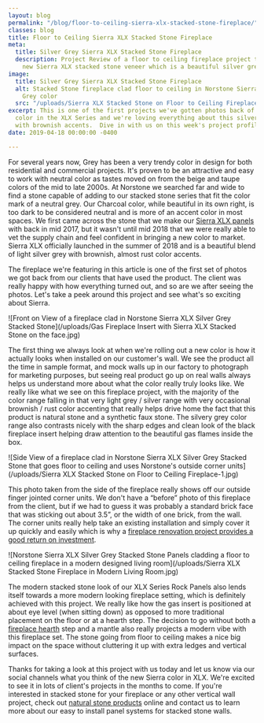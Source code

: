 ```yaml
---
layout: blog
permalink: "/blog/floor-to-ceiling-sierra-xlx-stacked-stone-fireplace/"
classes: blog
title: Floor to Ceiling Sierra XLX Stacked Stone Fireplace
meta:
  title: Silver Grey Sierra XLX Stacked Stone Fireplace
  description: Project Review of a floor to ceiling fireplace project that used Norstone's
    new Sierra XLX stacked stone veneer which is a beautiful silver grey color.
image:
  title: Silver Grey Sierra XLX Stacked Stone Fireplace
  alt: Stacked Stone fireplace clad floor to ceiling in Norstone Sierra XLX Silver
    Grey color
  src: "/uploads/Sierra XLX Stacked Stone on Floor to Ceiling Fireplace.jpg"
excerpt: This is one of the first projects we've gotten photos back of our new Sierra
  color in the XLX Series and we're loving everything about this silver grey color
  with brownish accents.  Dive in with us on this week's project profile!
date: 2019-04-18 00:00:00 -0400

---
```

For several years now, Grey has been a very trendy color in design for both residential and commercial projects. It's proven to be an attractive and easy to work with neutral color as tastes moved on from the beige and taupe colors of the mid to late 2000s. At Norstone we searched far and wide to find a stone capable of adding to our stacked stone series that fit the color mark of a neutral grey. Our Charcoal color, while beautiful in its own right, is too dark to be considered neutral and is more of an accent color in most spaces. We first came across the stone that we make our [Sierra XLX panels](https://www.norstoneusa.com/products/thin-stone-veneer-panels/sierra/) with back in mid 2017, but it wasn't until mid 2018 that we were really able to vet the supply chain and feel confident in bringing a new color to market. Sierra XLX officially launched in the summer of 2018 and is a beautiful blend of light silver grey with brownish, almost rust color accents.

The fireplace we're featuring in this article is one of the first set of photos we got back from our clients that have used the product. The client was really happy with how everything turned out, and so are we after seeing the photos. Let's take a peek around this project and see what's so exciting about Sierra.

![Front on View of a fireplace clad in Norstone Sierra XLX Silver Grey Stacked Stone](/uploads/Gas Fireplace Insert with Sierra XLX Stacked Stone on the face.jpg)

The first thing we always look at when we're rolling out a new color is how it actually looks when installed on our customer's wall. We see the product all the time in sample format, and mock walls up in our factory to photograph for marketing purposes, but seeing real product go up on real walls always helps us understand more about what the color really truly looks like. We really like what we see on this fireplace project, with the majority of the color range falling in that very light grey / silver range with very occasional brownish / rust color accenting that really helps drive home the fact that this product is natural stone and a synthetic faux stone. The silvery grey color range also contrasts nicely with the sharp edges and clean look of the black fireplace insert helping draw attention to the beautiful gas flames inside the box.

![Side View of a fireplace clad in Norstone Sierra XLX Silver Grey Stacked Stone that goes floor to ceiling and uses Norstone's outside corner units](/uploads/Sierra XLX Stacked Stone on Floor to Ceiling Fireplace-1.jpg)

This photo taken from the side of the fireplace really shows off our outside finger jointed corner units. We don't have a “before” photo of this fireplace from the client, but if we had to guess it was probably a standard brick face that was sticking out about 3.5”, or the width of one brick, from the wall. The corner units really help take an existing installation and simply cover it up quickly and easily which is why a [fireplace renovation project provides a good return on investment](https://www.norstoneusa.com/blog/fireplace-renovations-small-budget-project-with-big-return-on-investment/).

![Norstone Sierra XLX Silver Grey Stacked Stone Panels cladding a floor to ceiling fireplace in a modern designed living room](/uploads/Sierra XLX Stacked Stone Fireplace in Modern Living Room.jpg)

The modern stacked stone look of our XLX Series Rock Panels also lends itself towards a more modern looking fireplace setting, which is definitely achieved with this project. We really like how the gas insert is positioned at about eye level (when sitting down) as opposed to more traditional placement on the floor or at a hearth step. The decision to go without both a [fireplace hearth]() step and a mantle also really projects a modern vibe with this fireplace set. The stone going from floor to ceiling makes a nice big impact on the space without cluttering it up with extra ledges and vertical surfaces.

Thanks for taking a look at this project with us today and let us know via our social channels what you think of the new Sierra color in XLX. We're excited to see it in lots of client's projects in the months to come. If you're interested in stacked stone for your fireplace or any other vertical wall project, check out [natural stone products](https://www.norstoneusa.com/products/) online and contact us to learn more about our easy to install panel systems for stacked stone walls. 
